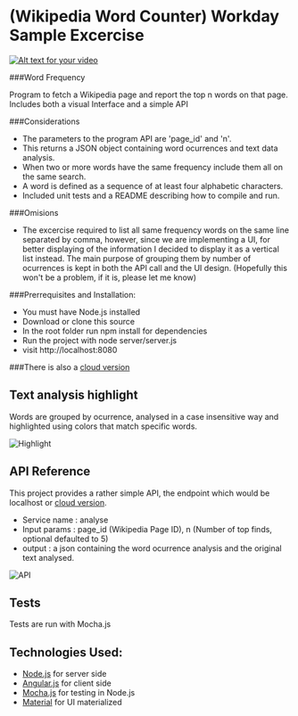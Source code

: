 # (Wikipedia Word Counter) Workday Sample Excercise

[![Alt text for your video](https://i.ytimg.com/vi/jaFFzFgULo0/hqdefault.jpg)](https://www.youtube.com/watch?v=jaFFzFgULo0)

###Word Frequency

Program to fetch a Wikipedia page and report the top n words on that page. Includes both a visual Interface and a simple API

###Considerations

 * The parameters to the program API are 'page_id' and 'n'.
 * This returns a JSON object containing word ocurrences and text data analysis.
 * When two or more words have the same frequency include them all on the same search.
 * A word is defined as a sequence of at least four alphabetic characters.
 * Included unit tests and a README describing how to compile and run.

###Omisions

 * The excercise required to list all same frequency words on the same line separated by comma, however, since we are implementing a UI, for better displaying of the information I decided to display it as a vertical list instead. The main purpose of grouping them by number of ocurrences is kept in both the API call and the UI design. (Hopefully this won't be a problem, if it is, please let me know)
 
###Prerrequisites and Installation:

 * You must have Node.js installed
 * Download or clone this source
 * In the root folder run npm install for dependencies
 * Run the project with node server/server.js
 * visit http://localhost:8080

###There is also a [cloud version](http://wiki-freq.rhcloud.com)

## Text analysis highlight

Words are grouped by ocurrence, analysed in a case insensitive way and highlighted using colors that match specific words.

![Highlight](http://s33.postimg.org/gfm45aejz/highlight.png)

## API Reference

This project provides a rather simple API, the endpoint which would be localhost or [cloud version](http://wiki-freq.rhcloud.com). 
- Service name : analyse
- Input params : page_id (Wikipedia Page ID), n (Number of top finds, optional defaulted to 5)
- output : a json containing the word ocurrence analysis and the original text analysed.

![API](http://s33.postimg.org/4nikw87jj/ap2.png)

## Tests

Tests are run with Mocha.js

## Technologies Used:

 * [Node.js](https://nodejs.org/en) for server side
 * [Angular.js](https://angularjs.org/) for client side
 * [Mocha.js](https://mochajs.org/) for testing in Node.js
 * [Material](https://material.angularjs.org/latest/) for UI materialized
